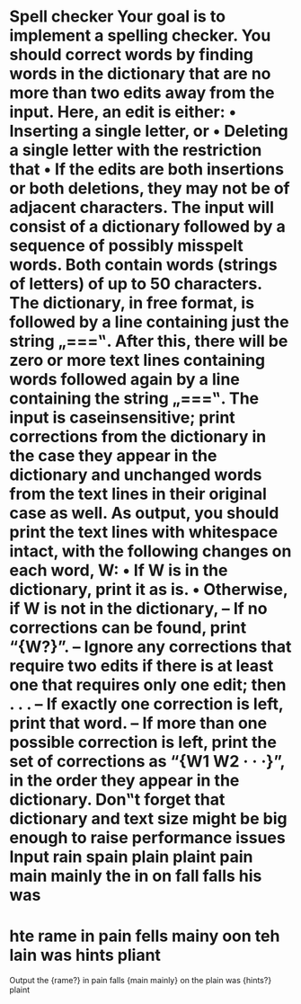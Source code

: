 Spell checker
Your goal is to implement a spelling checker. You should correct words by finding words in the dictionary that are no more than two edits away from the input.
Here, an edit is either:
• Inserting a single letter, or
• Deleting a single letter
with the restriction that
• If the edits are both insertions or both deletions, they may not be of adjacent
characters.
The input will consist of a dictionary followed by a sequence of possibly misspelt words. Both contain words (strings of letters) of up to 50 characters.
The dictionary, in free format, is followed by a line containing just the string „===‟. After this, there will be zero or more text lines
containing words followed again by a line containing the string „===‟. The input is caseinsensitive; print corrections from the dictionary in the case they appear in the dictionary and
unchanged words from the text lines in their original case as well.
As output, you should print the text lines with whitespace intact, with the following changes on
each word, W:
• If W is in the dictionary, print it as is.
• Otherwise, if W is not in the dictionary,
– If no corrections can be found, print “{W?}”.
– Ignore any corrections that require two edits if there is at least one that
requires only one edit; then . . .
– If exactly one correction is left, print that word.
– If more than one possible correction is left, print the set of corrections as “{W1
W2 · · ·}”, in the order they appear in the dictionary.
Don‟t forget that dictionary and text size might be big enough to raise performance issues
Input
rain spain plain plaint pain main mainly
the in on fall falls his was
===
hte rame in pain fells
mainy oon teh lain
was hints pliant
===
Output
the {rame?} in pain falls
{main mainly} on the plain
was {hints?} plaint
